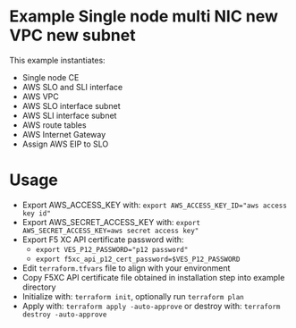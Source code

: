 # Example Single node multi NIC new VPC new subnet

This example instantiates:

- Single node CE
- AWS SLO and SLI interface
- AWS VPC
- AWS SLO interface subnet
- AWS SLI interface subnet
- AWS route tables
- AWS Internet Gateway
- Assign AWS EIP to SLO

# Usage

- Export AWS_ACCESS_KEY with: `export AWS_ACCESS_KEY_ID="aws access key id"`
- Export AWS_SECRET_ACCESS_KEY with: `export AWS_SECRET_ACCESS_KEY=aws secret access key"`
- Export F5 XC API certificate password with:
    * `export VES_P12_PASSWORD="p12 password"`
    * `export f5xc_api_p12_cert_password=$VES_P12_PASSWORD`
- Edit `terraform.tfvars` file to align with your environment
- Copy F5XC API certificate file obtained in installation step into example directory
- Initialize with: `terraform init`, optionally run `terraform plan`
- Apply with: `terraform apply -auto-approve` or destroy with: `terraform destroy -auto-approve`